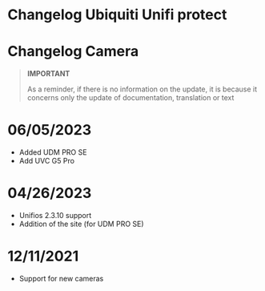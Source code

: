 # Changelog Ubiquiti Unifi protect

# Changelog Camera

>**IMPORTANT**
>
>As a reminder, if there is no information on the update, it is because it concerns only the update of documentation, translation or text

# 06/05/2023

- Added UDM PRO SE
- Add UVC G5 Pro


# 04/26/2023

- Unifios 2.3.10 support
- Addition of the site (for UDM PRO SE)

# 12/11/2021

- Support for new cameras

